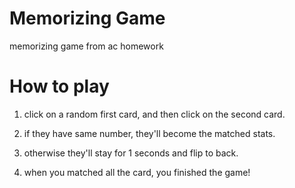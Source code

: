 # Memorizing Game
memorizing game from ac homework

# How to play

1. click on a random first card, and then click on the second card.

2. if they have same number, they'll become the matched stats.

3. otherwise they'll stay for 1 seconds and flip to back.

4. when you matched all the card, you finished the game!
